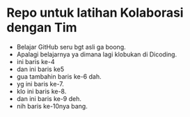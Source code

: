 # Repo untuk latihan Kolaborasi dengan Tim
- Belajar GitHub seru bgt asli ga boong.
- Apalagi belajarnya ya dimana lagi klobukan di Dicoding.
- ini baris ke-4
- dan ini baris ke5
- gua tambahin baris ke-6 dah.
- yg ini baris ke-7.
- klo ini baris ke-8.
- dan ini baris ke-9 deh.
- nih baris ke-10nya bang.

